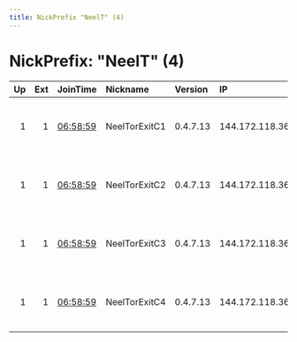 ```yaml
---
title: NickPrefix "NeelT" (4)
---
```


# NickPrefix: "NeelT" (4)

|   Up |   Ext | JoinTime                                                                                              | Nickname      | Version   | IP             | AS            | CC   |   ORp |   Dirp | OS    | Contact                                |   eFamMembers |
|-----:|------:|:------------------------------------------------------------------------------------------------------|:--------------|:----------|:---------------|:--------------|:-----|------:|-------:|:------|:---------------------------------------|--------------:|
|    1 |     1 | [06:58:59](https://nusenu.github.io/OrNetStats/w/relay/37D585BD5BFAE567FA835569B7FA47FA01570C79.html) | NeelTorExitC1 | 0.4.7.13  | 144.172.118.36 | DATAIDEAS-LLC | us   |   143 |      0 | Linux | Neel Chauhan &lt;neel AT neelc DOT org |            14 |
|    1 |     1 | [06:58:59](https://nusenu.github.io/OrNetStats/w/relay/9574390A7E1499E9CD85EDD2925E1E1A1E23EC32.html) | NeelTorExitC2 | 0.4.7.13  | 144.172.118.36 | DATAIDEAS-LLC | us   |   110 |      0 | Linux | Neel Chauhan &lt;neel AT neelc DOT org |            14 |
|    1 |     1 | [06:58:59](https://nusenu.github.io/OrNetStats/w/relay/D7E557768A6B1D3C6EAA515BDE8034B67855A78A.html) | NeelTorExitC3 | 0.4.7.13  | 144.172.118.36 | DATAIDEAS-LLC | us   |    70 |      0 | Linux | Neel Chauhan &lt;neel AT neelc DOT org |            14 |
|    1 |     1 | [06:58:59](https://nusenu.github.io/OrNetStats/w/relay/55A8681C793A82B10680B383447180C72DFA1C8B.html) | NeelTorExitC4 | 0.4.7.13  | 144.172.118.36 | DATAIDEAS-LLC | us   |    23 |      0 | Linux | Neel Chauhan &lt;neel AT neelc DOT org |            14 |
